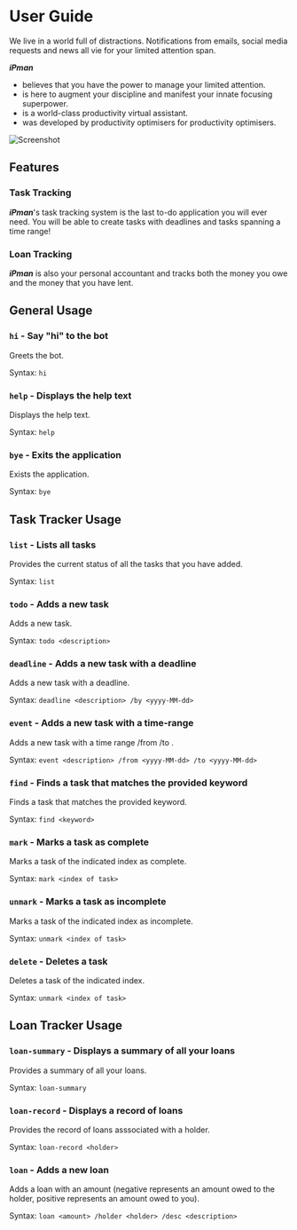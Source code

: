 # User Guide
We live in a world full of distractions. Notifications from emails, social media requests and news all vie for your limited attention span. 

_**iPman**_ 
- believes that you have the power to manage your limited attention. 
- is here to augment your discipline and manifest your innate focusing superpower.
- is a world-class productivity virtual assistant. 
- was developed by productivity optimisers for productivity optimisers.

![Screenshot](https://jedidiahC.github.io/ip/Ui.png)

## Features 

### Task Tracking

_**iPman**_'s task tracking system is the last to-do application you will ever need. You will be able to create tasks with deadlines and tasks spanning a time range!

### Loan Tracking

_**iPman**_ is also your personal accountant and tracks both the money you owe and the money that you have lent.

## General Usage

### `hi` - Say "hi" to the bot

Greets the bot.

Syntax: `hi`

### `help` - Displays the help text

Displays the help text.

Syntax: `help`

### `bye` - Exits the application

Exists the application.

Syntax: `bye`

## Task Tracker Usage

### `list` - Lists all tasks

Provides the current status of all the tasks that you have added.

Syntax: `list`

### `todo` - Adds a new task

Adds a new task.

Syntax: `todo <description>`

### `deadline` - Adds a new task with a deadline

Adds a new task with a deadline.

Syntax: `deadline <description> /by <yyyy-MM-dd>`

### `event` - Adds a new task with a time-range

Adds a new task with a time range /from <start date> /to <end date>.

Syntax: `event <description> /from <yyyy-MM-dd> /to <yyyy-MM-dd>`

### `find` - Finds a task that matches the provided keyword

Finds a task that matches the provided keyword.

Syntax: `find <keyword>`

### `mark` - Marks a task as complete

Marks a task of the indicated index as complete.

Syntax: `mark <index of task>`

### `unmark` - Marks a task as incomplete

Marks a task of the indicated index as incomplete.

Syntax: `unmark <index of task>`

### `delete` - Deletes a task

Deletes a task of the indicated index.

Syntax: `unmark <index of task>`

## Loan Tracker Usage

### `loan-summary` - Displays a summary of all your loans 

Provides a summary of all your loans.

Syntax: `loan-summary`

### `loan-record` - Displays a record of loans

Provides the record of loans asssociated with a holder.

Syntax: `loan-record <holder>`

### `loan` - Adds a new loan

Adds a loan with an amount (negative represents an amount owed to the holder, positive represents an amount owed to you).

Syntax: `loan <amount> /holder <holder> /desc <description>`
